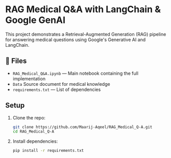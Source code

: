 # RAG Medical Q&A with LangChain & Google GenAI

This project demonstrates a Retrieval-Augmented Generation (RAG) pipeline for answering medical questions using Google's Generative AI and LangChain.


## 📁 Files

- `RAG_Medical_Q&A.ipynb` — Main notebook containing the full implementation
- `Data`  Source document for medical knowledge
- `requirements.txt` — List of dependencies

## Setup

1. Clone the repo:
   ```bash
   git clone https://github.com/Maarij-Aqeel/RAG_Medical_Q-A.git
   cd RAG_Medical_Q-A

2. Install dependencies:
   ```bash
   pip install -r requirements.txt
